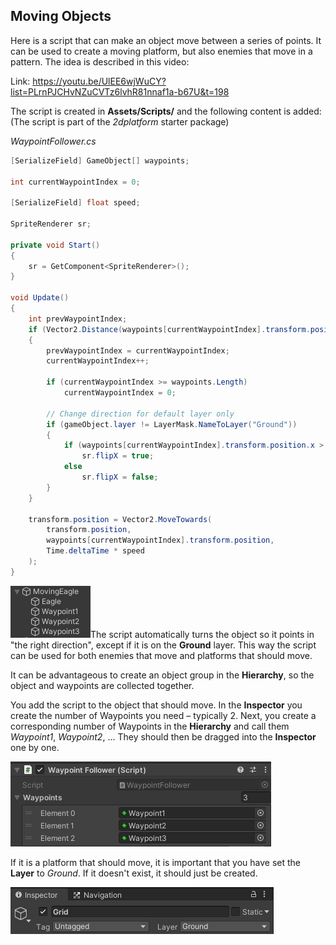 ## Moving Objects

Here is a script that can make an object move between a
series of points. It can be used to create a moving platform, but
also enemies that move in a pattern. The idea is described in this
video:

Link:
<https://youtu.be/UlEE6wjWuCY?list=PLrnPJCHvNZuCVTz6lvhR81nnaf1a-b67U&t=198>

The script is created in **Assets/Scripts/** and the following content is added:
(The script is part of the *2dplatform* starter package)

*WaypointFollower.cs*
```csharp
[SerializeField] GameObject[] waypoints;

int currentWaypointIndex = 0;

[SerializeField] float speed;

SpriteRenderer sr;

private void Start()
{
    sr = GetComponent<SpriteRenderer>();
}

void Update()
{
    int prevWaypointIndex;
    if (Vector2.Distance(waypoints[currentWaypointIndex].transform.position, transform.position) < 0.1f)
    {
        prevWaypointIndex = currentWaypointIndex;
        currentWaypointIndex++;

        if (currentWaypointIndex >= waypoints.Length)
            currentWaypointIndex = 0;

        // Change direction for default layer only
        if (gameObject.layer != LayerMask.NameToLayer("Ground"))
        {
            if (waypoints[currentWaypointIndex].transform.position.x > waypoints[prevWaypointIndex].transform.position.x)
                sr.flipX = true;
            else
                sr.flipX = false;
        }
    }

    transform.position = Vector2.MoveTowards(
        transform.position,
        waypoints[currentWaypointIndex].transform.position,
        Time.deltaTime * speed
    );
}
```

<img src="../media/image64.png"
style="width:1.33333in;height:0.86458in" />The script automatically turns
the object so it points in "the right direction", except if it is
on the **Ground** layer. This way the script can be used for both enemies that
move and platforms that should move.

It can be advantageous to create an object group in the **Hierarchy**, so
the object and waypoints are collected together.

You add the script to the object that should move. In
the **Inspector** you create the number of Waypoints you need –
typically 2. Next, you create a corresponding number of Waypoints in
the **Hierarchy** and call them *Waypoint1*, *Waypoint2*, … They should then
be dragged into the **Inspector** one by one.

<img src="../media/image65.png"
style="width:4.34444in;height:1.41667in" />

If it is a platform that should move, it is important that you have
set the **Layer** to *Ground*. If it doesn't exist, it should just
be created.

<img src="../media/image66.png"
style="width:4.38611in;height:0.78125in" />
